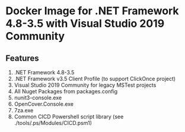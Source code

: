 # Docker Image for .NET Framework 4.8-3.5 with Visual Studio 2019 Community 

## Features
1. .NET Framework 4.8-3.5
2. .NET Framework v3.5 Client Profile (to support ClickOnce project)
3. Visual Studio 2019 Community for legacy MSTest projects
4. All Nuget Packages from packages.config
5. nunit3-console.exe
6. OpenCover.Console.exe
7. 7za.exe
8. Common CICD Powershell script library (see ./tools/.ps/Modules/CICD.psm1)